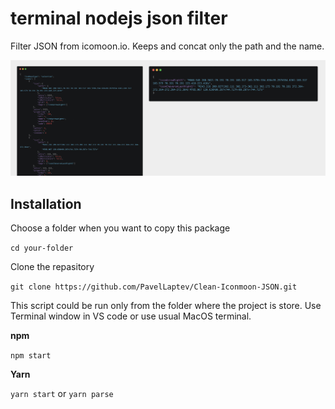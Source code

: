 # terminal nodejs json filter

Filter JSON from icomoon.io. Keeps and concat only the path and the name.

![preview](preview.jpg)

## Installation

Choose a folder when you want to copy this package

`cd your-folder`

Clone the repasitory

`git clone https://github.com/PavelLaptev/Clean-Iconmoon-JSON.git`

This script could be run only from the folder where the project is store. Use Terminal window in VS code or use usual MacOS terminal.

**npm**

`npm start`

**Yarn**

`yarn start` or `yarn parse`
